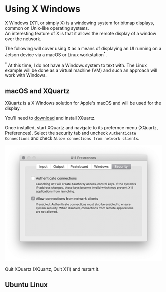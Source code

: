 # Using X Windows
X Windows (X11, or simply X) is a windowing system for bitmap displays, common on Unix-like operating systems.  
An interesting feature of X is that it allows the remote display of a window over the network.

The following will cover using X as a means of displaying an UI running on a Jetson device via a macOS or Linux workstation<sup>*</sup>.


<sup>*</sup> At this time, I do not have a Windows system to text with.  The Linux example will be done as a virtual machine (VM) and such an approach will work with Windows.

## macOS and XQuartz
XQuartz is a X Windows solution for Apple's macOS and will be used for the display.

You'll need to [download](https://www.xquartz.org) and install XQuartz.  

Once installed, start XQuartz and navigate to its prefernce menu (XQuartz, Preferences). Select the security tab and uncheck `Authenticate Connections` and check `Allow connections from network clients`.  

![X11 Preferences](images/X11_Preferences.png)


Quit XQuartz (XQuartz, Quit X11) and restart it.


## Ubuntu Linux

